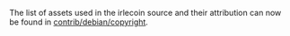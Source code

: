 The list of assets used in the irlecoin source and their attribution can now be found in [contrib/debian/copyright](../contrib/debian/copyright).
